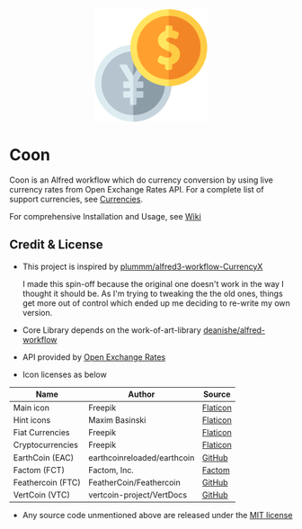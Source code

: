<div align="center">
    <img src="./src/icon.png" width="200" height="200">
</div>

# Coon

Coon is an Alfred workflow which do currency conversion by using live currency rates from Open Exchange Rates API. For a complete list of support currencies, see [Currencies](./Currencies.md).

For comprehensive Installation and Usage, see [Wiki](./wiki)

## Credit & License

* This project is inspired by [plummm/alfred3-workflow-CurrencyX](https://github.com/plummm/alfred3-workflow-CurrencyX)

  I made this spin-off because the original one doesn't work in the way I thought it should be. As I'm trying to tweaking the the old ones, things get more out of control which ended up me deciding to re-write my own version.

* Core Library depends on the work-of-art-library [deanishe/alfred-workflow](https://github.com/deanishe/alfred-workflow)

* API provided by [Open Exchange Rates](https://openexchangerates.org/)

* Icon licenses as below

| Name              | Author                      | Source                                                       |
| ----------------- | --------------------------- | ------------------------------------------------------------ |
| Main icon         | Freepik                     | [Flaticon](https://www.flaticon.com/free-icon/exchange_1924021) |
| Hint icons        | Maxim Basinski              | [Flaticon](https://www.flaticon.com/packs/universal-icons)   |
| Fiat Currencies   | Freepik                     | [Flaticon](https://www.flaticon.com/packs/countrys-flags)    |
| Cryptocurrencies  | Freepik                     | [Flaticon](https://www.flaticon.com/packs/ecommerce-and-payment-method-logos) |
| EarthCoin (EAC)   | earthcoinreloaded/earthcoin | [GitHub](https://github.com/earthcoinreloaded/earthcoin)     |
| Factom (FCT)      | Factom, Inc.                | [Factom](https://www.factom.com/trademarks/)                 |
| Feathercoin (FTC) | FeatherCoin/Feathercoin     | [GitHub](https://github.com/FeatherCoin/Feathercoin)         |
| VertCoin (VTC)    | vertcoin-project/VertDocs   | [GitHub](https://github.com/vertcoin-project/VertDocs)       |

* Any source code unmentioned above are released under the [MIT license](https://github.com/tomy0000000/Coon/blob/master/LICENSE)
